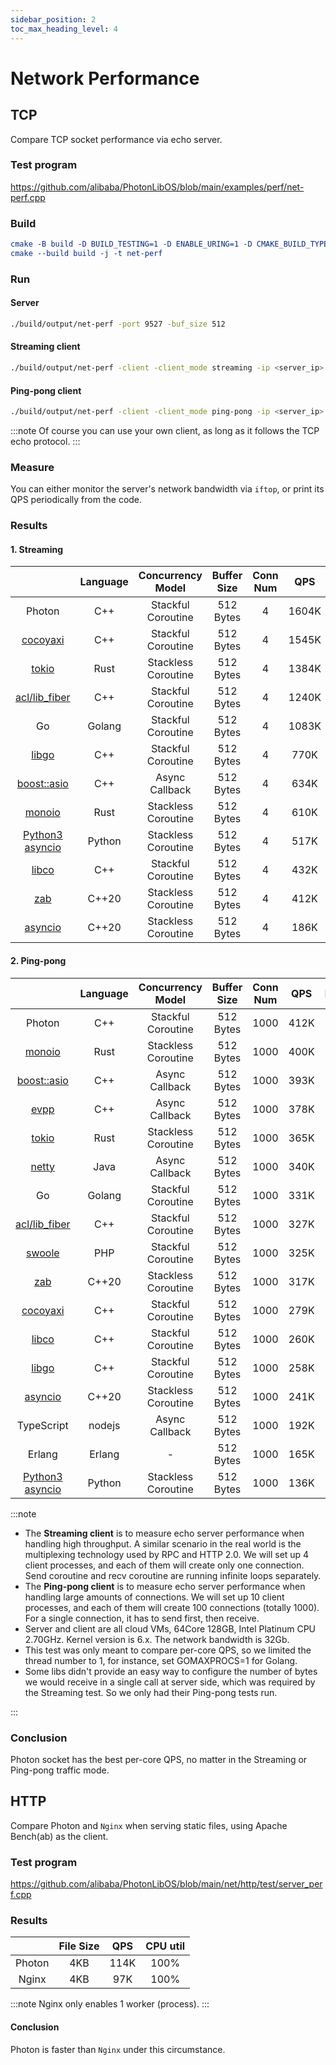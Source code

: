 ```yaml
---
sidebar_position: 2
toc_max_heading_level: 4
---
```


# Network Performance

## TCP

Compare TCP socket performance via echo server.


### Test program

https://github.com/alibaba/PhotonLibOS/blob/main/examples/perf/net-perf.cpp

### Build

```cmake
cmake -B build -D BUILD_TESTING=1 -D ENABLE_URING=1 -D CMAKE_BUILD_TYPE=Release
cmake --build build -j -t net-perf
```

### Run


#### Server
```bash
./build/output/net-perf -port 9527 -buf_size 512
```

#### Streaming client
```bash
./build/output/net-perf -client -client_mode streaming -ip <server_ip> -port 9527 -buf_size 512
```

#### Ping-pong client
```bash
./build/output/net-perf -client -client_mode ping-pong -ip <server_ip> -port 9527 -buf_size 512 -client_connection_num 100
```

:::note
Of course you can use your own client, as long as it follows the TCP echo protocol.
:::

### Measure

You can either monitor the server's network bandwidth via `iftop`, or print its QPS periodically from the code.

### Results

#### 1. Streaming

|                                                                       | Language |  Concurrency Model  | Buffer Size | Conn Num |  QPS  | Bandwidth | CPU util |
|:---------------------------------------------------------------------:|:--------:|:-------------------:|:-----------:|:--------:|:-----:|:---------:|:--------:|
|                                Photon                                 |   C++    | Stackful Coroutine  |  512 Bytes  |    4     | 1604K |  6.12Gb   |   99%    |
|           [cocoyaxi](https://github.com/idealvin/cocoyaxi)            |   C++    | Stackful Coroutine  |  512 Bytes  |    4     | 1545K |  5.89Gb   |   99%    |
|                      [tokio](https://tokio.rs/)                       |   Rust   | Stackless Coroutine |  512 Bytes  |    4     | 1384K |  5.28Gb   |   98%    |
| [acl/lib_fiber](https://github.com/acl-dev/acl/tree/master/lib_fiber) |   C++    | Stackful Coroutine  |  512 Bytes  |    4     | 1240K |  4.73Gb   |   94%    |
|                                  Go                                   |  Golang  | Stackful Coroutine  |  512 Bytes  |    4     | 1083K |  4.13Gb   |   100%   |
|              [libgo](https://github.com/yyzybb537/libgo)              |   C++    | Stackful Coroutine  |  512 Bytes  |    4     | 770K  |  2.94Gb   |   99%    |
|             [boost::asio](https://think-async.com/Asio/)              |   C++    |   Async Callback    |  512 Bytes  |    4     | 634K  |  2.42Gb   |   97%    |
|             [monoio](https://github.com/bytedance/monoio)             |   Rust   | Stackless Coroutine |  512 Bytes  |    4     | 610K  |  2.32Gb   |   100%   |
|   [Python3 asyncio](https://docs.python.org/3/library/asyncio.html)   |  Python  | Stackless Coroutine |  512 Bytes  |    4     | 517K  |  1.97Gb   |   99%    |
|               [libco](https://github.com/Tencent/libco)               |   C++    | Stackful Coroutine  |  512 Bytes  |    4     | 432K  |  1.65Gb   |   96%    |
|              [zab](https://github.com/Donald-Rupin/zab)               |  C++20   | Stackless Coroutine |  512 Bytes  |    4     | 412K  |  1.57Gb   |   99%    |
|             [asyncio](https://github.com/netcan/asyncio)              |  C++20   | Stackless Coroutine |  512 Bytes  |    4     | 186K  |  0.71Gb   |   98%    |

#### 2. Ping-pong

|                                                                       | Language |  Concurrency Model  | Buffer Size | Conn Num | QPS  | Bandwidth | CPU util |
|:---------------------------------------------------------------------:|:--------:|:-------------------:|:-----------:|:--------:|:----:|:---------:|:--------:|
|                                Photon                                 |   C++    | Stackful Coroutine  |  512 Bytes  |   1000   | 412K |  1.57Gb   |   100%   |
|             [monoio](https://github.com/bytedance/monoio)             |   Rust   | Stackless Coroutine |  512 Bytes  |   1000   | 400K |  1.52Gb   |   100%   |
|             [boost::asio](https://think-async.com/Asio/)              |   C++    |   Async Callback    |  512 Bytes  |   1000   | 393K |  1.49Gb   |   100%   |
|               [evpp](https://github.com/Qihoo360/evpp)                |   C++    |   Async Callback    |  512 Bytes  |   1000   | 378K |  1.44Gb   |   100%   |
|                      [tokio](https://tokio.rs/)                       |   Rust   | Stackless Coroutine |  512 Bytes  |   1000   | 365K |  1.39Gb   |   100%   |
|                [netty](https://github.com/netty/netty)                |   Java   |   Async Callback    |  512 Bytes  |   1000   | 340K |  1.30Gb   |   99%    |
|                                  Go                                   |  Golang  | Stackful Coroutine  |  512 Bytes  |   1000   | 331K |  1.26Gb   |   100%   |
| [acl/lib_fiber](https://github.com/acl-dev/acl/tree/master/lib_fiber) |   C++    | Stackful Coroutine  |  512 Bytes  |   1000   | 327K |  1.25Gb   |   100%   |
|            [swoole](https://github.com/swoole/swoole-src)             |   PHP    | Stackful Coroutine  |  512 Bytes  |   1000   | 325K |  1.24Gb   |   99%    |
|              [zab](https://github.com/Donald-Rupin/zab)               |  C++20   | Stackless Coroutine |  512 Bytes  |   1000   | 317K |  1.21Gb   |   100%   |
|           [cocoyaxi](https://github.com/idealvin/cocoyaxi)            |   C++    | Stackful Coroutine  |  512 Bytes  |   1000   | 279K |  1.06Gb   |   98%    |
|               [libco](https://github.com/Tencent/libco)               |   C++    | Stackful Coroutine  |  512 Bytes  |   1000   | 260K |  0.99Gb   |   96%    |
|              [libgo](https://github.com/yyzybb537/libgo)              |   C++    | Stackful Coroutine  |  512 Bytes  |   1000   | 258K |  0.98Gb   |   156%   |
|             [asyncio](https://github.com/netcan/asyncio)              |  C++20   | Stackless Coroutine |  512 Bytes  |   1000   | 241K |  0.92Gb   |   99%    |
|                              TypeScript                               |  nodejs  |   Async Callback    |  512 Bytes  |   1000   | 192K |  0.75Gb   |   100%   |
|                                Erlang                                 |  Erlang  |          -          |  512 Bytes  |   1000   | 165K |  0.63Gb   |   115%   |
|   [Python3 asyncio](https://docs.python.org/3/library/asyncio.html)   |  Python  | Stackless Coroutine |  512 Bytes  |   1000   | 136K |  0.52Gb   |   99%    |

:::note

- The **Streaming client** is to measure echo server performance when handling high throughput. A similar scenario in the
real world is the multiplexing technology used by RPC and HTTP 2.0. We will set up 4 client processes,
and each of them will create only one connection. Send coroutine and recv coroutine are running infinite loops separately.
- The **Ping-pong client** is to measure echo server performance when handling large amounts of connections.
We will set up 10 client processes, and each of them will create 100 connections (totally 1000). For a single connection, it has to send first, then receive.
- Server and client are all cloud VMs, 64Core 128GB, Intel Platinum CPU 2.70GHz. Kernel version is 6.x. The network bandwidth is 32Gb.
- This test was only meant to compare per-core QPS, so we limited the thread number to 1, for instance, set GOMAXPROCS=1 for Golang.
- Some libs didn't provide an easy way to configure the number of bytes we would receive in a single call at server side, which was required by the Streaming test. So we only had their Ping-pong tests run.

:::

### Conclusion

Photon socket has the best per-core QPS, no matter in the Streaming or Ping-pong traffic mode.

## HTTP

Compare Photon and `Nginx` when serving static files, using Apache Bench(ab) as the client.

### Test program

https://github.com/alibaba/PhotonLibOS/blob/main/net/http/test/server_perf.cpp

### Results

|        | File Size |  QPS  | CPU util |
| :----: | :-------: | :---: | :------: |
| Photon |    4KB    | 114K  |   100%   |
| Nginx  |    4KB    |  97K  |   100%   |


:::note
Nginx only enables 1 worker (process).
:::

#### Conclusion

Photon is faster than `Nginx` under this circumstance.

